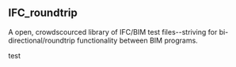 

IFC_roundtrip
-------------

A open, crowdscourced library of IFC/BIM test files--striving for bi-directional/roundtrip functionality between BIM programs.

test 








